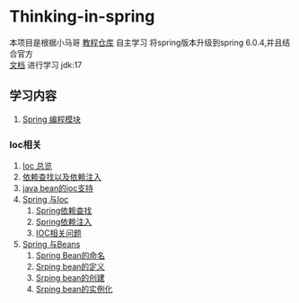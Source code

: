 # Thinking-in-spring
本项目是根据小马哥
[教程仓库](https://gitee.com/geektime-geekbang/geekbang-lessons)
自主学习 将spring版本升级到spring 6.0.4,并且结合官方   
[文档](https://docs.spring.io/spring-framework/docs/current/reference/html/) 进行学习
jdk:17  
## 学习内容

1. [Spring 编程模块](/learn-spring-dependency/SpringProgramingModel.md)  
### Ioc相关
1. [Ioc 总览](/learn-ioc/doc/iocOverview.md)
2. [依赖查找以及依赖注入](/learn-ioc/doc/di_lookup.md)
3. [java bean的ioc支持](/learn-ioc/doc/iocJavaBean.md)
4. [Spring 与Ioc](/learn-ioc/doc/SpringWithIoC.md)
   1. [Spring依赖查找](/learn-ioc/doc/SpringDL.md)
   2. [Spring依赖注入](/learn-ioc/doc/SpringDI.md)
   3. [IOC相关问题](/learn-ioc/doc/springioc/SpringIOCQuestions.md)
5. [Spring 与Beans](/learn-spring-beans/doc/SpringBeans.md)
   1. [Spring Bean的命名](/learn-spring-beans/doc/bean_lifecyle/SpringBeanNaming.md)
   2. [Srping bean的定义](/learn-spring-beans/doc/bean_lifecyle/SpringBeansDefinition.md)
   3. [Srping bean的创建](/learn-spring-beans/doc/bean_lifecyle/SpringBeansCreateAndRegister.md)
   4. [Srping bean的实例化](/learn-spring-beans/doc/bean_lifecyle/SpringBeansInstantiation.md)
